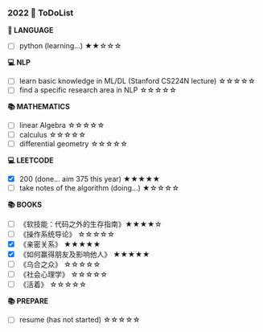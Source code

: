 ### 2022  🚩 ToDoList

**📰 LANGUAGE**

* [ ] python (learning...) ★★☆☆☆

**💻 NLP**

* [ ] learn basic knowledge in ML/DL (Stanford CS224N lecture) ☆☆☆☆☆
* [ ] find a specific research area in NLP ☆☆☆☆☆

**📚 MATHEMATICS**

* [ ] linear Algebra ☆☆☆☆☆
* [ ] calculus ☆☆☆☆☆
* [ ] differential geometry ☆☆☆☆☆

**💻 LEETCODE**

* [x] 200 (done... aim 375 this year) ★★★★★
* [ ] take notes of the algorithm (doing...) ★☆☆☆☆

**📚 BOOKS**

* [ ] 《软技能：代码之外的生存指南》★★★★☆
* [ ] 《操作系统导论》 ☆☆☆☆☆
* [x] 《亲密关系》 ★★★★★
* [x] 《如何赢得朋友及影响他人》 ★★★★★
* [ ] 《乌合之众》 ☆☆☆☆☆
* [ ] 《社会心理学》 ☆☆☆☆☆
* [ ] 《活着》 ☆☆☆☆☆

**📚 PREPARE**

* [ ] resume (has not started) ☆☆☆☆☆


